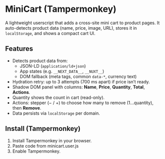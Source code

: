 # MiniCart (Tampermonkey)

A lightweight userscript that adds a cross-site mini cart to product pages. It auto-detects product data (name, price, image, URL), stores it in `localStorage`, and shows a compact cart UI.

## Features

- Detects product data from:
  - JSON-LD (`application/ld+json`)
  - App states (e.g. `__NEXT_DATA__`, `__NUXT__`)
  - DOM fallback (meta tags, common `data-*`, currency text)
- Hydration retry: up to 3 attempts (700 ms apart) if price isn’t ready.
- Shadow DOM panel with columns: **Name**, **Price**, **Quantity**, **Total**, **Actions**.
- Quantity shows the count in cart (read-only).
- Actions: stepper (− / +) to choose how many to remove (1…quantity), then **Remove**.
- Data persists via `localStorage` per domain.

## Install (Tampermonkey)

1. Install Tampermonkey in your browser.
2. Paste code from minicart.user.js
3. Enable Tampermonkey.

